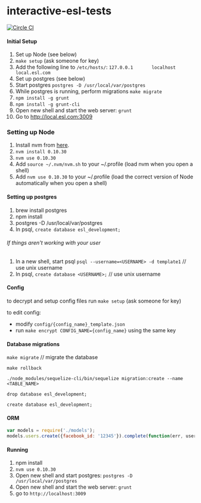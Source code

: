 interactive-esl-tests
=====================

[![Circle CI](https://circleci.com/gh/dmitriiabramov/esl.svg?style=svg)](https://circleci.com/gh/dmitriiabramov/esl)

#### Initial Setup

1. Set up Node (see below)
2. `make setup` (ask someone for key)
3. Add the following line to `/etc/hosts/`: `127.0.0.1       localhost       local.esl.com`
4. Set up postgres (see below)
5. Start postgres `postgres -D /usr/local/var/postgres`
6. While postgres is running, perform migrations `make migrate`
7. `npm install -g grunt`
8. `npm install -g grunt-cli`
9. Open new shell and start the web server: `grunt`
10. Go to http://local.esl.com:3009

### Setting up Node
1. Install nvm from [here](https://github.com/creationix/nvm).
2. `nvm install 0.10.30`
3. `nvm use 0.10.30`
4. Add `source ~/.nvm/nvm.sh` to your ~/.profile (load nvm when you open a shell)
5. Add `nvm use 0.10.30` to your ~/.profile (load the correct version of Node automatically when you open a shell)

#### Setting up postgres
1. brew install postgres
2. npm install
3. postgres -D /usr/local/var/postgres
4. In psql, `create database esl_development;`

###### If things aren't working with your user
1. In a new shell, start psql `psql --username=<USERNAME> -d template1` // use unix username
2. In psql, `create database <USERNAME>;` // use unix username

#### Config
to decrypt and setup config files run `make setup` (ask someone for key)

to edit config:
* modify `config/{config_name}_template.json`
* run `make encrypt CONFIG_NAME={config_name}` using the same key

#### Database migrations
`make migrate` // migrate the database

`make rollback`

`./node_modules/sequelize-cli/bin/sequelize migration:create --name <TABLE_NAME>`

`drop database esl_development;`

`create database esl_development;`

#### ORM
```javascript
var models = require('./models');
models.users.create({facebook_id: '12345'}).complete(function(err, user) { ... });
```

#### Running
1. npm install
2. `nvm use 0.10.30`
3. Open new shell and start postgres: `postgres -D /usr/local/var/postgres`
4. Open new shell and start the web server: `grunt`
5. go to `http://localhost:3009`
